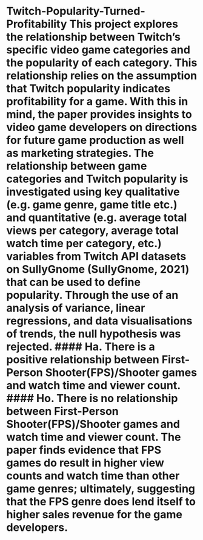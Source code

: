 
# Twitch-Popularity-Turned-Profitability This project explores the relationship between Twitch’s specific video game categories and the popularity of each category. This relationship relies on the assumption that Twitch popularity indicates profitability for a game. With this in mind, the paper provides insights to video game developers on directions for future game production as well as marketing strategies. The relationship between game categories and Twitch popularity is investigated using key qualitative (e.g. game genre, game title etc.) and quantitative (e.g. average total views per category, average total watch time per category, etc.) variables from Twitch API datasets on SullyGnome (SullyGnome, 2021) that can be used to define popularity. Through the use of an analysis of variance, linear regressions, and data visualisations of trends, the null hypothesis was rejected.  #### Ha. There is a positive relationship between First-Person Shooter(FPS)/Shooter games and watch time and viewer count.  #### Ho. There is no relationship between First-Person Shooter(FPS)/Shooter games and watch time and viewer count.  The paper finds evidence that FPS games do result in higher view counts and watch time than other game genres; ultimately, suggesting that the FPS genre does lend itself to higher sales revenue for the game developers.
